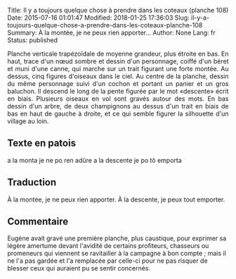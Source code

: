 Title: Il y a toujours quelque chose à prendre dans les coteaux (planche 108)
Date: 2015-07-16 01:01:47
Modified: 2018-01-25 17:36:03
Slug: il-y-a-toujours-quelque-chose-a-prendre-dans-les-coteaux-planche-108
Summary: À la montée,  je ne peux rien apporter...
Author: None
Lang: fr
Status: published

<img style="float: left;" alt="" src="{static}/images/planche_108.png">

<p style="text-align:justify;">Planche verticale trapézoïdale de moyenne grandeur, plus étroite en bas. En haut, trace d'un nœud sombre et dessin d'un personnage, coiffé d'un béret et muni d'une canne, qui marche sur un trait figurant une forte montée. Au dessus, cinq figures d'oiseaux dans le ciel. Au centre de la planche, dessin du même personnage suivi d'un cochon et portant un panier et un gros baluchon. Il descend le long de la pente figurée par le mot «descente» écrit en biais. Plusieurs oiseaux en vol sont gravés autour des mots. En bas dessin d'un arbre, de deux champignons au dessus d'un trait en biais de bas en haut de gauche à droite, et ce qui semble figurer la silhouette d'un village au loin.</p>

## Texte en patois
a la monta je ne po ren adûre a la descente je po tô emporta

## Traduction
À la montée,  je ne peux rien apporter. À la descente, je peux tout emporter.

## Commentaire
Eugène avait gravé une première planche, plus caustique, pour exprimer sa légère amertume devant l'avidité de certains profiteurs, chasseurs ou promeneurs qui viennent se ravitailler à la campagne à bon compte ; mais il ne l'a pas gardée et l'a remplacée par celle-ci pour ne pas risquer de blesser ceux qui auraient pu se sentir concernés.
